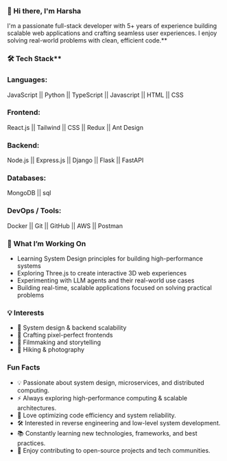 ### 👋 Hi there, I'm Harsha
I'm a passionate full-stack developer with 5+ years of experience building scalable web applications and crafting seamless user experiences. I enjoy solving real-world problems with clean, efficient code.**

### 🛠 Tech Stack**
  ### Languages:
  JavaScript || Python || TypeScript || Javascript || HTML || CSS 
  ### Frontend:
  React.js || Tailwind || CSS || Redux || Ant Design
  ### Backend:
  Node.js || Express.js || Django || Flask || FastAPI
  ### Databases:
  MongoDB || sql
  ### DevOps / Tools:
  Docker || Git || GitHub || AWS || Postman 

### 🚀 What I’m Working On
- Learning System Design principles for building high-performance systems
- Exploring Three.js to create interactive 3D web experiences
- Experimenting with LLM agents and their real-world use cases
- Building real-time, scalable applications focused on solving practical problems

### 💡 Interests
- 🧠 System design & backend scalability  
- 🎨 Crafting pixel-perfect frontends  
- 🎥 Filmmaking and storytelling  
- 🥾 Hiking & photography

### Fun Facts
- 💡 Passionate about system design, microservices, and distributed computing.
- ⚡ Always exploring high-performance computing & scalable architectures.
- 🚀 Love optimizing code efficiency and system reliability.
- 🛠 Interested in reverse engineering and low-level system development.
- 📚 Constantly learning new technologies, frameworks, and best practices.
- 🎯 Enjoy contributing to open-source projects and tech communities.
